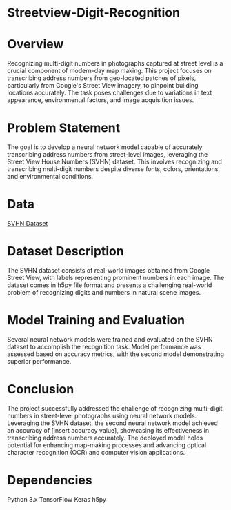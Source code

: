 # Streetview-Digit-Recognition
# Overview
Recognizing multi-digit numbers in photographs captured at street level is a crucial component of modern-day map making. This project focuses on transcribing address numbers from geo-located patches of pixels, particularly from Google's Street View imagery, to pinpoint building locations accurately. The task poses challenges due to variations in text appearance, environmental factors, and image acquisition issues.

# Problem Statement
The goal is to develop a neural network model capable of accurately transcribing address numbers from street-level images, leveraging the Street View House Numbers (SVHN) dataset. This involves recognizing and transcribing multi-digit numbers despite diverse fonts, colors, orientations, and environmental conditions.

# Data
[SVHN Dataset](https://drive.google.com/file/d/1Gybs-NV0KcBrpjT_Su5TtYfW924oipQA/view?usp=drive_link)
# Dataset Description
The SVHN dataset consists of real-world images obtained from Google Street View, with labels representing prominent numbers in each image. The dataset comes in h5py file format and presents a challenging real-world problem of recognizing digits and numbers in natural scene images.

# Model Training and Evaluation
Several neural network models were trained and evaluated on the SVHN dataset to accomplish the recognition task. Model performance was assessed based on accuracy metrics, with the second model demonstrating superior performance.

# Conclusion
The project successfully addressed the challenge of recognizing multi-digit numbers in street-level photographs using neural network models. Leveraging the SVHN dataset, the second neural network model achieved an accuracy of [insert accuracy value], showcasing its effectiveness in transcribing address numbers accurately. The deployed model holds potential for enhancing map-making processes and advancing optical character recognition (OCR) and computer vision applications.

# Dependencies
Python 3.x
TensorFlow
Keras
h5py
